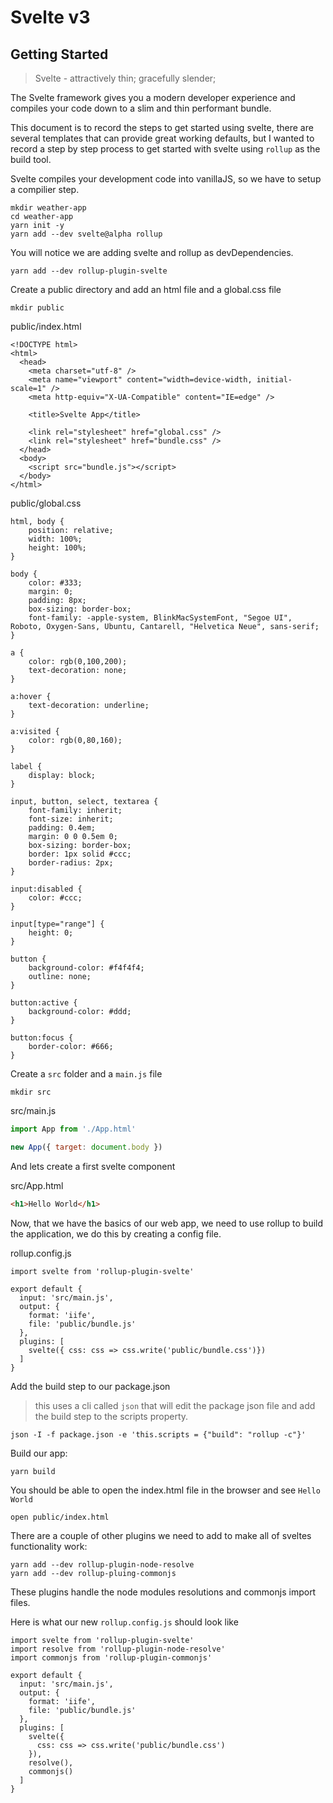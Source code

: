 # Svelte v3

## Getting Started

> Svelte - attractively thin; gracefully slender;

The Svelte framework gives you a modern developer experience and compiles your code down to a slim and thin performant bundle.

This document is to record the steps to get started using svelte, there are several templates that can provide great working defaults, but I wanted to record a step by step process to get started with svelte using `rollup` as the build tool.

Svelte compiles your development code into vanillaJS, so we have to setup a compilier step.

```
mkdir weather-app
cd weather-app
yarn init -y
yarn add --dev svelte@alpha rollup 
```

You will notice we are adding svelte and rollup as devDependencies.

```
yarn add --dev rollup-plugin-svelte
```

Create a public directory and add an html file and a global.css file

```
mkdir public
```

public/index.html

```
<!DOCTYPE html>
<html>
  <head>
    <meta charset="utf-8" />
    <meta name="viewport" content="width=device-width, initial-scale=1" />
    <meta http-equiv="X-UA-Compatible" content="IE=edge" />

    <title>Svelte App</title>

    <link rel="stylesheet" href="global.css" />
    <link rel="stylesheet" href="bundle.css" />
  </head>
  <body>
    <script src="bundle.js"></script>
  </body>
</html>
```

public/global.css

```
html, body {
	position: relative;
	width: 100%;
	height: 100%;
}

body {
	color: #333;
	margin: 0;
	padding: 8px;
	box-sizing: border-box;
	font-family: -apple-system, BlinkMacSystemFont, "Segoe UI", Roboto, Oxygen-Sans, Ubuntu, Cantarell, "Helvetica Neue", sans-serif;
}

a {
	color: rgb(0,100,200);
	text-decoration: none;
}

a:hover {
	text-decoration: underline;
}

a:visited {
	color: rgb(0,80,160);
}

label {
	display: block;
}

input, button, select, textarea {
	font-family: inherit;
	font-size: inherit;
	padding: 0.4em;
	margin: 0 0 0.5em 0;
	box-sizing: border-box;
	border: 1px solid #ccc;
	border-radius: 2px;
}

input:disabled {
	color: #ccc;
}

input[type="range"] {
	height: 0;
}

button {
	background-color: #f4f4f4;
	outline: none;
}

button:active {
	background-color: #ddd;
}

button:focus {
	border-color: #666;
}
```

Create a `src` folder and a `main.js` file

```
mkdir src
```

src/main.js

``` js
import App from './App.html'

new App({ target: document.body })
```

And lets create a first svelte component

src/App.html

``` html
<h1>Hello World</h1>
```

Now, that we have the basics of our web app, we need to use rollup to build the application, we do this by creating a config file.

rollup.config.js

```
import svelte from 'rollup-plugin-svelte'

export default {
  input: 'src/main.js',
  output: {
    format: 'iife',
    file: 'public/bundle.js'
  },
  plugins: [
    svelte({ css: css => css.write('public/bundle.css')})
  ]
}
```

Add the build step to our package.json

> this uses a cli called `json` that will edit the package json file and add the build step to the scripts property.

``` 
json -I -f package.json -e 'this.scripts = {"build": "rollup -c"}'
```


Build our app:

```
yarn build
```

You should be able to open the index.html file in the browser and see `Hello World`

```
open public/index.html
```


There are a couple of other plugins we need to add to make all of sveltes functionality work:

```
yarn add --dev rollup-plugin-node-resolve
yarn add --dev rollup-pluing-commonjs
```

These plugins handle the node modules resolutions and commonjs import files.

Here is what our new `rollup.config.js` should look like

```
import svelte from 'rollup-plugin-svelte'
import resolve from 'rollup-plugin-node-resolve'
import commonjs from 'rollup-plugin-commonjs'

export default {
  input: 'src/main.js',
  output: {
    format: 'iife',
    file: 'public/bundle.js'
  },
  plugins: [
    svelte({
      css: css => css.write('public/bundle.css')
    }),
    resolve(),
    commonjs()
  ]
}
```


